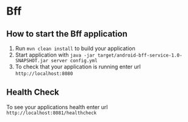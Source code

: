 # Bff

How to start the Bff application
---

1. Run `mvn clean install` to build your application
1. Start application with `java -jar target/android-bff-service-1.0-SNAPSHOT.jar server config.yml`
1. To check that your application is running enter url `http://localhost:8080`

Health Check
---

To see your applications health enter url `http://localhost:8081/healthcheck`
